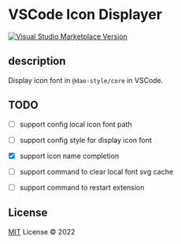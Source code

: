 # VSCode Icon Displayer

<a href="https://marketplace.visualstudio.com/items?itemName=linghaosu.vscode-icon-displayer" target="__blank"><img src="https://img.shields.io/visual-studio-marketplace/v/linghaosu.vscode-icon-displayer.svg?color=eee&amp;label=VS%20Code%20Marketplace&logo=visual-studio-code" alt="Visual Studio Marketplace Version" /></a>


## description

Display icon font in `@dao-style/core` in VSCode.


## TODO
- [ ] support config local icon font path
- [ ] support config style for display icon font
- [x] support icon name completion
- [ ] support command to clear local font svg cache
- [ ] support command to restart extension


## License

[MIT](./LICENSE) License © 2022
